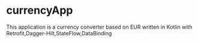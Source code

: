 # currencyApp
This application is  a currency converter based on EUR written in Kotlin with Retrofit,Dagger-Hilt,StateFlow,DataBinding
